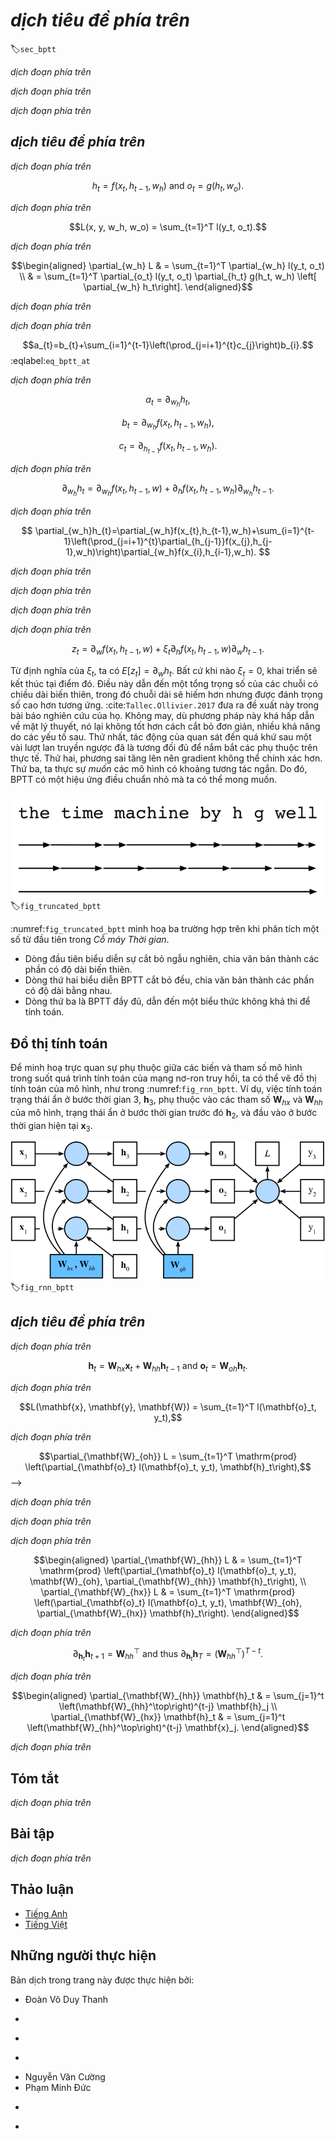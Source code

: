 <!-- ===================== Bắt đầu dịch Phần 1 ==================== -->
<!-- ========================================= REVISE PHẦN 1 - BẮT ĐẦU =================================== -->

<!--
# Backpropagation Through Time
-->

# *dịch tiêu đề phía trên*
:label:`sec_bptt`

<!--
So far we repeatedly alluded to things like *exploding gradients*, *vanishing gradients*, *truncating backprop*, and the need to *detach the computational graph*.
For instance, in the previous section we invoked `s.detach()` on the sequence.
None of this was really fully explained, in the interest of being able to build a model quickly and to see how it works.
In this section we will delve a bit more deeply into the details of backpropagation for sequence models and why (and how) the math works.
For a more detailed discussion about randomization and backpropagation also see the paper by :cite:`Tallec.Ollivier.2017`.
-->

*dịch đoạn phía trên*

<!--
We encountered some of the effects of gradient explosion when we first implemented recurrent neural networks (:numref:`sec_rnn_scratch`).
In particular, if you solved the problems in the problem set, you would have seen that gradient clipping is vital to ensure proper convergence.
To provide a better understanding of this issue, this section will review how gradients are computed for sequence models.
Note that there is nothing conceptually new in how it works.
After all, we are still merely applying the chain rule to compute gradients.
Nonetheless, it is worth while reviewing backpropagation (:numref:`sec_backprop`) again.
-->

*dịch đoạn phía trên*

<!--
Forward propagation in a recurrent neural network is relatively straightforward.
*Backpropagation through time* is actually a specific application of back propagation in recurrent neural networks.
It requires us to expand the recurrent neural network one timestep at a time to obtain the dependencies between model variables and parameters.
Then, based on the chain rule, we apply backpropagation to compute and store gradients.
Since sequences can be rather long, the dependency can be rather lengthy.
For instance, for a sequence of 1000 characters, the first symbol could potentially have significant influence on the symbol at position 1000.
This is not really computationally feasible (it takes too long and requires too much memory) and it requires over 1000 matrix-vector products before we would arrive at that very elusive gradient.
This is a process fraught with computational and statistical uncertainty.
In the following we will elucidate what happens and how to address this in practice.
-->

*dịch đoạn phía trên*

<!-- ===================== Kết thúc dịch Phần 1 ===================== -->

<!-- ===================== Bắt đầu dịch Phần 2 ===================== -->

<!--
## A Simplified Recurrent Network
-->

## *dịch tiêu đề phía trên*

<!--
We start with a simplified model of how an RNN works.
This model ignores details about the specifics of the hidden state and how it is updated.
These details are immaterial to the analysis and would only serve to clutter the notation, but make it look more intimidating.
In this simplified model, we denote $h_t$ as the hidden state, $x_t$ as the input, and $o_t$ as the output at timestep $t$.
In addition, $w_h$ and $w_o$ indicate the weights of hidden states and the output layer, respectively.
As a result, the hidden states and outputs at each timesteps can be explained as
-->

*dịch đoạn phía trên*

$$h_t = f(x_t, h_{t-1}, w_h) \text{ and } o_t = g(h_t, w_o).$$


<!--
Hence, we have a chain of values $\{\ldots, (h_{t-1}, x_{t-1}, o_{t-1}), (h_{t}, x_{t}, o_t), \ldots\}$ that depend on each other via recursive computation.
The forward pass is fairly straightforward.
All we need is to loop through the $(x_t, h_t, o_t)$ triples one step at a time.
The discrepancy between outputs $o_t$ and the desired targets $y_t$ is then evaluated by an objective function as
-->

*dịch đoạn phía trên*

$$L(x, y, w_h, w_o) = \sum_{t=1}^T l(y_t, o_t).$$


<!--
For backpropagation, matters are a bit more tricky, especially when we compute the gradients with regard to the parameters $w_h$ of the objective function $L$.
To be specific, by the chain rule,
-->

*dịch đoạn phía trên*


$$\begin{aligned}
\partial_{w_h} L & = \sum_{t=1}^T \partial_{w_h} l(y_t, o_t) \\
	& = \sum_{t=1}^T \partial_{o_t} l(y_t, o_t) \partial_{h_t} g(h_t, w_h) \left[ \partial_{w_h} h_t\right].
\end{aligned}$$

<!--
The first and the second part of the derivative is easy to compute.
The third part $\partial_{w_h} h_t$ is where things get tricky, since we need to compute the effect of the parameters on $h_t$.
-->

*dịch đoạn phía trên*


<!--
To derive the above gradient, assume that we have three sequences $\{a_{t}\},\{b_{t}\},\{c_{t}\}$ satisfying $a_{0}=0, a_{1}=b_{1}$, and $a_{t}=b_{t}+c_{t}a_{t-1}$ for $t=1, 2,\ldots$.
Then for $t\geq 1$, it is easy to show
-->

*dịch đoạn phía trên*

$$a_{t}=b_{t}+\sum_{i=1}^{t-1}\left(\prod_{j=i+1}^{t}c_{j}\right)b_{i}.$$
:eqlabel:`eq_bptt_at`

<!--
Now let us apply :eqref:`eq_bptt_at` with
-->

*dịch đoạn phía trên*


$$a_t = \partial_{w_h}h_{t},$$

$$b_t = \partial_{w_h}f(x_{t},h_{t-1},w_h), $$

$$c_t = \partial_{h_{t-1}}f(x_{t},h_{t-1},w_h).$$


<!--
Therefore, $a_{t}=b_{t}+c_{t}a_{t-1}$ becomes the following recursion
-->

*dịch đoạn phía trên*

$$
\partial_{w_h}h_{t}=\partial_{w_h}f(x_{t},h_{t-1},w)+\partial_{h}f(x_{t},h_{t-1},w_h)\partial_{w_h}h_{t-1}.
$$

<!--
By :eqref:`eq_bptt_at`, the third part will be
-->

*dịch đoạn phía trên*

$$
\partial_{w_h}h_{t}=\partial_{w_h}f(x_{t},h_{t-1},w_h)+\sum_{i=1}^{t-1}\left(\prod_{j=i+1}^{t}\partial_{h_{j-1}}f(x_{j},h_{j-1},w_h)\right)\partial_{w_h}f(x_{i},h_{i-1},w_h).
$$

<!-- ===================== Kết thúc dịch Phần 2 ===================== -->

<!-- ===================== Bắt đầu dịch Phần 3 ===================== -->

<!--
While we can use the chain rule to compute $\partial_w h_t$ recursively, this chain can get very long whenever $t$ is large.
Let us discuss a number of strategies for dealing with this problem.
-->

*dịch đoạn phía trên*

<!--
* **Compute the full sum.**
This is very slow and gradients can blow up, since subtle changes in the initial conditions can potentially affect the outcome a lot.
That is, we could see things similar to the butterfly effect where minimal changes in the initial conditions lead to disproportionate changes in the outcome.
This is actually quite undesirable in terms of the model that we want to estimate.
After all, we are looking for robust estimators that generalize well.
Hence this strategy is almost never used in practice.
-->

*dịch đoạn phía trên*

<!--
* **Truncate the sum after** $\tau$ **steps.**
This is what we have been discussing so far.
This leads to an *approximation* of the true gradient, simply by terminating the sum above at $\partial_w h_{t-\tau}$.
The approximation error is thus given by $\partial_h f(x_t, h_{t-1}, w) \partial_w h_{t-1}$ (multiplied by a product of  gradients involving $\partial_h f$).
In practice this works quite well.
It is what is commonly referred to as truncated BPTT (backpropgation through time).
One of the consequences of this is that the model focuses primarily on short-term influence rather than long-term consequences.
This is actually *desirable*, since it biases the estimate towards simpler and more stable models.
-->

*dịch đoạn phía trên*

<!--
* **Randomized Truncation.** Last we can replace $\partial_{w_h} h_t$ by a random variable which is correct in expectation but which truncates the sequence.
* This is achieved by using a sequence of $\xi_t$ where $E[\xi_t] = 1$ and $P(\xi_t = 0) = 1-\pi$ and furthermore $P(\xi_t = \pi^{-1}) = \pi$.
* We use this to replace the gradient:
-->

*dịch đoạn phía trên*

$$z_t  = \partial_w f(x_t, h_{t-1}, w) + \xi_t \partial_h f(x_t, h_{t-1}, w) \partial_w h_{t-1}.$$

<!-- ===================== Kết thúc dịch Phần 3 ===================== -->

<!-- ===================== Bắt đầu dịch Phần 4 ===================== -->

<!--
It follows from the definition of $\xi_t$ that $E[z_t] = \partial_w h_t$.
Whenever $\xi_t = 0$ the expansion terminates at that point.
This leads to a weighted sum of sequences of varying lengths where long sequences are rare but appropriately overweighted.
:cite:`Tallec.Ollivier.2017` proposed this in their paper.
Unfortunately, while appealing in theory, the model does not work much better than simple truncation, most likely due to a number of factors.
First, the effect of an observation after a number of backpropagation steps into the past is quite sufficient to capture dependencies in practice.
Second, the increased variance counteracts the fact that the gradient is more accurate.
Third, we actually *want* models that have only a short range of interaction.
Hence, BPTT has a slight regularizing effect which can be desirable.
-->

Từ định nghĩa của $\xi_t$, ta có $E[z_t] = \partial_w h_t$.
Bất cứ khi nào $\xi_t = 0$, khai triển sẽ kết thúc tại điểm đó.
Điều này dẫn đến một tổng trọng số của các chuỗi có chiều dài biến thiên, trong đó chuỗi dài sẽ hiếm hơn nhưng được đánh trọng số cao hơn tương ứng.
:cite:`Tallec.Ollivier.2017` đưa ra đề xuất này trong bài báo nghiên cứu của họ.
Không may, dù phương pháp này khá hấp dẫn về mặt lý thuyết, nó lại không tốt hơn cách cắt bỏ đơn giản, nhiều khả năng do các yếu tố sau.
Thứ nhất, tác động của quan sát đến quá khứ sau một vài lượt lan truyền ngược đã là tương đối đủ để nắm bắt các phụ thuộc trên thực tế.
Thứ hai, phương sai tăng lên nên gradient không thể chính xác hơn.
Thứ ba, ta thực sự *muốn* các mô hình có khoảng tương tác ngắn.
Do đó, BPTT có một hiệu ứng điều chuẩn nhỏ mà ta có thể mong muốn.

<!--
![From top to bottom: randomized BPTT, regularly truncated BPTT and full BPTT](../img/truncated-bptt.svg)
-->

![Từ trên xuống dưới: BPTT ngẫu nhiên, BPTT cắt bỏ đều và BPTT đầy đủ](../img/truncated-bptt.svg)
:label:`fig_truncated_bptt`


<!--
:numref:`fig_truncated_bptt` illustrates the three cases when analyzing the first few words of *The Time Machine*:
* The first row is the randomized truncation which partitions the text into segments of varying length.
* The second row is the regular truncated BPTT which breaks it into sequences of the same length.
* The third row is the full BPTT that leads to a computationally infeasible expression.
-->

:numref:`fig_truncated_bptt` minh hoạ ba trường hợp trên khi phân tích một số từ đầu tiên trong *Cỗ máy Thời gian*.
* Dòng đầu tiên biểu diễn sự cắt bỏ ngẫu nghiên, chia văn bản thành các phần có độ dài biến thiên. 
* Dòng thứ hai biểu diễn BPTT cắt bỏ đều, chia văn bản thành các phần có độ dài bằng nhau.
* Dòng thứ ba là BPTT đầy đủ, dẫn đến một biểu thức không khả thi để tính toán.

<!-- ========================================= REVISE PHẦN 1 - KẾT THÚC ===================================-->

<!-- ========================================= REVISE PHẦN 2 - BẮT ĐẦU ===================================-->

<!--
## The Computational Graph
-->

## Đồ thị tính toán

<!--
In order to visualize the dependencies between model variables and parameters during computation in a recurrent neural network, 
we can draw a computational graph for the model, as shown in :numref:`fig_rnn_bptt`.
For example, the computation of the hidden states of timestep 3, $\mathbf{h}_3$, depends on the model parameters $\mathbf{W}_{hx}$ and $\mathbf{W}_{hh}$, 
the hidden state of the last timestep $\mathbf{h}_2$, and the input of the current timestep $\mathbf{x}_3$.
-->

Để minh hoạ trực quan sự phụ thuộc giữa các biến và tham số mô hình trong suốt quá trình tính toán của mạng nơ-ron truy hồi, ta có thể vẽ đồ thị tính toán của mô hình, như trong :numref:`fig_rnn_bptt`.
Ví dụ, việc tính toán trạng thái ẩn ở bước thời gian 3, $\mathbf{h}_3$, phụ thuộc vào các tham số $\mathbf{W}_{hx}$ và $\mathbf{W}_{hh}$ của mô hình, trạng thái ẩn ở bước thời gian trước đó $\mathbf{h}_2$, và đầu vào ở bước thời gian hiện tại $\mathbf{x}_3$.

<!--
![ Computational dependencies for a recurrent neural network model with three timesteps. Boxes represent variables (not shaded) or parameters (shaded) and circles represent operators. ](../img/rnn-bptt.svg)
-->

![Sự phụ thuộc tính toán của mạng nơ-ron truy hồi với ba bước thời gian. Ô vuông tượng trưng cho các biến (không tô đậm) hoặc các tham số (tô đậm), hình tròn tượng trưng cho các phép toán.](../img/rnn-bptt.svg)
:label:`fig_rnn_bptt`

<!-- ===================== Kết thúc dịch Phần 4 ===================== -->

<!-- ===================== Bắt đầu dịch Phần 5 ===================== -->

<!--
## BPTT in Detail
-->

## *dịch tiêu đề phía trên*

<!--
After discussing the general principle, let us discuss BPTT in detail.
By decomposing $\mathbf{W}$ into different sets of weight matrices ($\mathbf{W}_{hx}, \mathbf{W}_{hh}$ and $\mathbf{W}_{oh}$), 
we will get a simple linear latent variable model:
-->

*dịch đoạn phía trên*

$$\mathbf{h}_t = \mathbf{W}_{hx} \mathbf{x}_t + \mathbf{W}_{hh} \mathbf{h}_{t-1} \text{ and }
\mathbf{o}_t = \mathbf{W}_{oh} \mathbf{h}_t.$$

<!--
Following the discussion in :numref:`sec_backprop`, we compute the gradients $\frac{\partial L}{\partial \mathbf{W}_{hx}}$, 
$\frac{\partial L}{\partial \mathbf{W}_{hh}}$, $\frac{\partial L}{\partial \mathbf{W}_{oh}}$ for
-->

*dịch đoạn phía trên*

$$L(\mathbf{x}, \mathbf{y}, \mathbf{W}) = \sum_{t=1}^T l(\mathbf{o}_t, y_t),$$

<!--
where $l(\cdot)$ denotes the chosen loss function.
Taking the derivatives with respect to $W_{oh}$ is fairly straightforward and we obtain
-->

*dịch đoạn phía trên*

$$\partial_{\mathbf{W}_{oh}} L = \sum_{t=1}^T \mathrm{prod}
\left(\partial_{\mathbf{o}_t} l(\mathbf{o}_t, y_t), \mathbf{h}_t\right),$$
-->

*dịch đoạn phía trên*

<!--
where $\mathrm{prod} (\cdot)$ indicates the product of two or more matrices.
-->

*dịch đoạn phía trên*

<!--
The dependency on $\mathbf{W}_{hx}$ and $\mathbf{W}_{hh}$ is a bit more tricky since it involves a chain of derivatives.
We begin with
-->

*dịch đoạn phía trên*


$$\begin{aligned}
\partial_{\mathbf{W}_{hh}} L & = \sum_{t=1}^T \mathrm{prod}
\left(\partial_{\mathbf{o}_t} l(\mathbf{o}_t, y_t), \mathbf{W}_{oh}, \partial_{\mathbf{W}_{hh}} \mathbf{h}_t\right), \\
\partial_{\mathbf{W}_{hx}} L & = \sum_{t=1}^T \mathrm{prod}
\left(\partial_{\mathbf{o}_t} l(\mathbf{o}_t, y_t), \mathbf{W}_{oh}, \partial_{\mathbf{W}_{hx}} \mathbf{h}_t\right).
\end{aligned}$$


<!--
After all, hidden states depend on each other and on past inputs.
The key quantity is how past hidden states affect future hidden states.
-->

*dịch đoạn phía trên*

$$\partial_{\mathbf{h}_t} \mathbf{h}_{t+1} = \mathbf{W}_{hh}^\top
\text{ and thus }
\partial_{\mathbf{h}_t} \mathbf{h}_T = \left(\mathbf{W}_{hh}^\top\right)^{T-t}.$$


<!--
Chaining terms together yields
-->

*dịch đoạn phía trên*

$$\begin{aligned}
\partial_{\mathbf{W}_{hh}} \mathbf{h}_t & = \sum_{j=1}^t \left(\mathbf{W}_{hh}^\top\right)^{t-j} \mathbf{h}_j \\
\partial_{\mathbf{W}_{hx}} \mathbf{h}_t & = \sum_{j=1}^t \left(\mathbf{W}_{hh}^\top\right)^{t-j} \mathbf{x}_j.
\end{aligned}$$

<!-- ===================== Kết thúc dịch Phần 5 ===================== -->

<!-- ===================== Bắt đầu dịch Phần 6 ===================== -->


<!--
A number of things follow from this potentially very intimidating expression.
First, it pays to store intermediate results, i.e., powers of $\mathbf{W}_{hh}$ as we work our way through the terms of the loss function $L$.
Second, this simple linear example already exhibits some key problems of long sequence models: it involves potentially very large powers $\mathbf{W}_{hh}^j$.
In it, eigenvalues smaller than $1$ vanish for large $j$ and eigenvalues larger than $1$ diverge.
This is numerically unstable and gives undue importance to potentially irrelevant past detail.
One way to address this is to truncate the sum at a computationally convenient size.
Later on in :numref:`chap_modern_rnn` we will see how more sophisticated sequence models such as LSTMs can alleviate this further.
In practice, this truncation is effected by *detaching* the gradient after a given number of steps.
-->

*dịch đoạn phía trên*

<!--
## Summary
-->

## Tóm tắt

<!--
* Backpropagation through time is merely an application of backprop to sequence models with a hidden state.
* Truncation is needed for computational convenience and numerical stability.
* High powers of matrices can lead to divergent and vanishing eigenvalues. This manifests itself in the form of exploding or vanishing gradients.
* For efficient computation, intermediate values are cached.
-->

*dịch đoạn phía trên*

<!--
## Exercises
-->

## Bài tập

<!--
1. Assume that we have a symmetric matrix $\mathbf{M} \in \mathbb{R}^{n \times n}$ with eigenvalues $\lambda_i$.
Without loss of generality, assume that they are ordered in ascending order $\lambda_i \leq \lambda_{i+1}$.
Show that $\mathbf{M}^k$ has eigenvalues $\lambda_i^k$.
2. Prove that for a random vector $\mathbf{x} \in \mathbb{R}^n$, 
with high probability $\mathbf{M}^k \mathbf{x}$ will be very much aligned with the largest eigenvector $\mathbf{v}_n$ of $\mathbf{M}$.
Formalize this statement.
3. What does the above result mean for gradients in a recurrent neural network?
4. Besides gradient clipping, can you think of any other methods to cope with gradient explosion in recurrent neural networks?
-->

*dịch đoạn phía trên*

<!-- ===================== Kết thúc dịch Phần 6 ===================== -->
<!-- ========================================= REVISE PHẦN 2 - KẾT THÚC ===================================-->

## Thảo luận
* [Tiếng Anh](https://discuss.mxnet.io/t/2366)
* [Tiếng Việt](https://forum.machinelearningcoban.com/c/d2l)

## Những người thực hiện
Bản dịch trong trang này được thực hiện bởi:
<!--
Tác giả của mỗi Pull Request điền tên mình và tên những người review mà bạn thấy
hữu ích vào từng phần tương ứng. Mỗi dòng một tên, bắt đầu bằng dấu `*`.

Lưu ý:
* Nếu reviewer không cung cấp tên, bạn có thể dùng tên tài khoản GitHub của họ
với dấu `@` ở đầu. Ví dụ: @aivivn.

* Tên đầy đủ của các reviewer có thể được tìm thấy tại https://github.com/aivivn/d2l-vn/blob/master/docs/contributors_info.md
-->

* Đoàn Võ Duy Thanh
<!-- Phần 1 -->
*

<!-- Phần 2 -->
*

<!-- Phần 3 -->
*

<!-- Phần 4 -->
* Nguyễn Văn Cường
* Phạm Minh Đức
<!-- Phần 5 -->
*

<!-- Phần 6 -->
*
